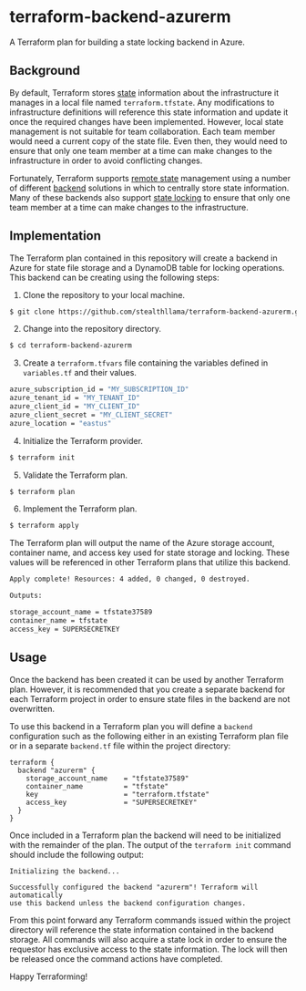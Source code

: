 # terraform-backend-azurerm
A Terraform plan for building a state locking backend in Azure.

## Background
By default, Terraform stores [state](https://www.terraform.io/docs/state/index.html) information about the infrastructure it manages in a local file named `terraform.tfstate`.  Any modifications to infrastructure definitions will reference this state information and update it once the required changes have been implemented.  However, local state management is not suitable for team collaboration.  Each team member would need a current copy of the state file.  Even then, they would need to ensure that only one team member at a time can make changes to the infrastructure in order to avoid conflicting changes.

Fortunately, Terraform supports [remote state](https://www.terraform.io/docs/state/remote.html) management using a number of different [backend](https://www.terraform.io/docs/backends) solutions in which to centrally store state information.  Many of these backends also support [state locking](https://www.terraform.io/docs/state/locking.html) to ensure that only one team member at a time can make changes to the infrastructure.

## Implementation
The Terraform plan contained in this repository will create a backend in Azure for state file storage and a DynamoDB table for locking operations.  This backend can be creating using the following steps:

1. Clone the repository to your local machine.

```bash
$ git clone https://github.com/stealthllama/terraform-backend-azurerm.git
```

2. Change into the repository directory.

```bash
$ cd terraform-backend-azurerm
```

3. Create a `terraform.tfvars` file containing the variables defined in `variables.tf` and their values.

```bash
azure_subscription_id = "MY_SUBSCRIPTION_ID"
azure_tenant_id = "MY_TENANT_ID"
azure_client_id = "MY_CLIENT_ID"
azure_client_secret = "MY_CLIENT_SECRET"
azure_location = "eastus"
```
4. Initialize the Terraform provider.

```bash
$ terraform init
```

5. Validate the Terraform plan.

```bash
$ terraform plan
```

6. Implement the Terraform plan.

```bash
$ terraform apply
```

The Terraform plan will output the name of the Azure storage account, container name, and access key used for state storage and locking.  These values will be referenced in other Terraform plans that utilize this backend.

```bash
Apply complete! Resources: 4 added, 0 changed, 0 destroyed.

Outputs:

storage_account_name = tfstate37589
container_name = tfstate
access_key = SUPERSECRETKEY
```

## Usage
Once the backend has been created it can be used by another Terraform plan.  However, it is recommended that you create a separate backend for each Terraform project in order to ensure state files in the backend are not overwritten.

To use this backend in a Terraform plan you will define a `backend` configuration such as the following either in an existing Terraform plan file or in a separate `backend.tf` file within the project directory:

```hcl
terraform {
  backend "azurerm" {
    storage_account_name    = "tfstate37589"
    container_name          = "tfstate"
    key                     = "terraform.tfstate"
    access_key              = "SUPERSECRETKEY"
  }
}
```

Once included in a Terraform plan the backend will need to be initialized with the remainder of the plan.  The output of the `terraform init` command should include the following output:

```
Initializing the backend...

Successfully configured the backend "azurerm"! Terraform will automatically
use this backend unless the backend configuration changes.
```

From this point forward any Terraform commands issued within the project directory will reference the state information contained in the backend storage.  All commands will also acquire a state lock in order to ensure the requestor has exclusive access to the state information.  The lock will then be released once the command actions have completed.

Happy Terraforming!